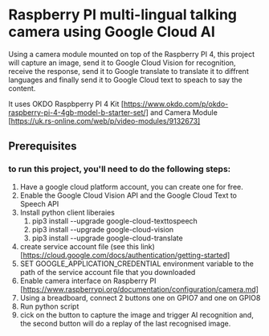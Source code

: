 # Raspberry PI multi-lingual talking camera using Google Cloud AI
Using a camera module mounted on top of the Raspberry PI 4, this project will capture an image, send it to Google Cloud Vision for recognition, receive the response, send it to Google translate to translate it to diffrent languages and finally send it to Google Cloud text to speach to say the content.

It uses OKDO Raspbperry PI 4 Kit [https://www.okdo.com/p/okdo-raspberry-pi-4-4gb-model-b-starter-set/] and Camera Module [https://uk.rs-online.com/web/p/video-modules/9132673]

## Prerequisites
### to run this project, you'll need to do the following steps:
1. Have a google cloud platform account, you can create one for free.
2. Enable the Google Cloud Vision API and the Google Cloud Text to Speech API
3. Install python client liberaies
	1. pip3 install --upgrade google-cloud-texttospeech
	2. pip3 install --upgrade google-cloud-vision
	3. pip3 install --upgrade google-cloud-translate
4. create service account file (see this link)[https://cloud.google.com/docs/authentication/getting-started]
5. SET GOOGLE_APPLICATION_CREDENTIAL environment variable to the path of the service account file that you downloaded
6. Enable camera interface on Raspberry PI [https://www.raspberrypi.org/documentation/configuration/camera.md]
7. Using a breadboard, connect 2 buttons one on GPIO7 and one on GPIO8
7. Run python script
8. cick on the button to capture the image and trigger AI recognition and, the second button will do a replay of the last recognised image.

